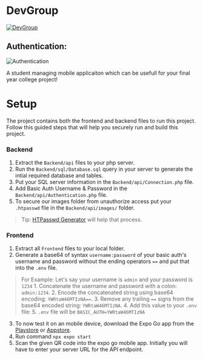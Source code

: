 # DevGroup

[![DevGroup](https://lalandesai.dev/DevGroup.png "DevGroup")](https://lalandesai.dev/DevGroup.png "DevGroup")

## Authentication:
![Authentication](https://github.com/lalan-desai/DevGroup/assets/97940810/5c680d9c-6ef1-42cd-8167-53de3421dbee)


A student managing mobile applicaiton which can be usefull for your final year college project!

# Setup

The project contains both the frontend and backend files to run this project. Follow this guided steps that will help you securely run and build this project.

### Backend

 1. Extract the `Backend/api` files to your php server.
 2. Run the `Backend/sql/Database.sql` query in your server to generate the intial required database and tables.
 3. Put your SQL server information in the `Backend/api/Connection.php` file.
 4. Add Basic Auth Username & Password in the `Backend/api/Authentication.php` file.
 5. To secure our images folder from unauthorize access put your `.htpasswd` file in the `Backend/api/images/` folder.
>Tip: [HTPasswd Generator](https://www.web2generators.com/apache-tools/htpasswd-generator) will help that process.

### Frontend

1. Extract all `Frontend` files to your local folder.
2.  Generate a base64 of syntax `username:password` of your basic auth's username and password without the ending operators `==` and put that into the `.env` file. 
> For Example: 
Let's say your username is `admin` and your password is `1234`
	1.  Concatenate the username and password with a colon: `admin:1234`.
	2.  Encode the concatenated string using base64 encoding: `YWRtaW46MTIzNA==`.
	3.  Remove any trailing `==` signs from the base64 encoded string: `YWRtaW46MTIzNA`.
	4.  Add this value to your `.env` file:
	5. `.env` file will be `BASIC_AUTH=YWRtaW46MTIzNA`
	
 3. To now test it on an mobile device, download the Expo Go app from the [Playstore](https://play.google.com/store/apps/details?id=host.exp.exponent&hl=en&gl=US&pli=1) or [Appstore](https://apps.apple.com/us/app/expo-go/id982107779).
4. Run command `npx expo start`
5. Scan the given QR code into the expo go mobile app. Initially you will have to enter your server URL for the API endpoint.
